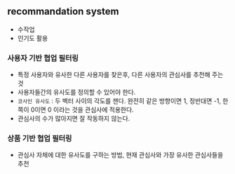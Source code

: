 ## recommandation system
- 수작업
- 인기도 활용

### 사용자 기반 협업 필터링
- 특정 사용자와 유사한 다른 사용자를 찾은후, 다른 사용자의 관심사를 추천해 주는것
- 사용자들간의 유사도를 정의할 수 있어야 한다.
- `코사인 유사도` : 두 벡터 사이의 각도를 잰다. 완전히 같은 방향이면 1, 정반대면 -1, 한쪽이 0이면 0 이라는 것을 관심사에 적용한다.
- 관심사의 수가 많아지면 잘 작동하지 않는다.

### 상품 기반 협업 필터링
- 관심사 자체에 대한 유사도를 구하는 방법, 현재 관심사와 가장 유사한 관심사들을 추천
